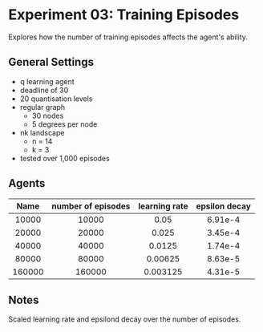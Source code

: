 # Experiment 03: Training Episodes
Explores how the number of training episodes affects the agent's ability.

## General Settings
- q learning agent
- deadline of 30
- 20 quantisation levels
- regular graph
    * 30 nodes
    * 5 degrees per node
- nk landscape
    * n = 14
    * k = 3
- tested over 1,000 episodes

## Agents
| Name   | number of episodes | learning rate | epsilon decay |
|:------:|:------------------:|:-------------:|:-------------:|
|  10000 |              10000 |          0.05 |       6.91e-4 |
|  20000 |              20000 |         0.025 |       3.45e-4 |
|  40000 |              40000 |        0.0125 |       1.74e-4 |
|  80000 |              80000 |       0.00625 |       8.63e-5 |
| 160000 |             160000 |      0.003125 |       4.31e-5 |

## Notes
Scaled learning rate and epsilond decay over the number of episodes.

